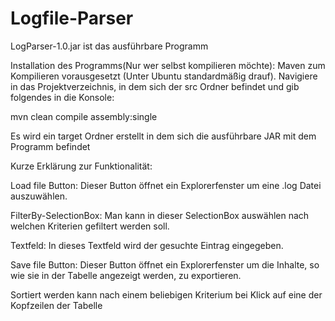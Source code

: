 # Logfile-Parser

LogParser-1.0.jar ist das ausführbare Programm

Installation des Programms(Nur wer selbst kompilieren möchte):
Maven zum Kompilieren vorausgesetzt (Unter Ubuntu standardmäßig drauf).
Navigiere in das Projektverzeichnis, in dem sich der src Ordner befindet und gib folgendes in die Konsole:

mvn clean compile assembly:single

Es wird ein target Ordner erstellt in dem sich die ausführbare JAR mit dem Programm befindet




Kurze Erklärung zur Funktionalität:

Load file Button: Dieser Button öffnet ein Explorerfenster um eine .log Datei auszuwählen.

FilterBy-SelectionBox: Man kann in dieser SelectionBox auswählen nach welchen Kriterien gefiltert werden soll.

Textfeld: In dieses Textfeld wird der gesuchte Eintrag eingegeben.

Save file Button: Dieser Button öffnet ein Explorerfenster um die Inhalte, so wie sie in der Tabelle angezeigt werden, zu exportieren.

Sortiert werden kann nach einem beliebigen Kriterium bei Klick auf eine der Kopfzeilen der Tabelle

